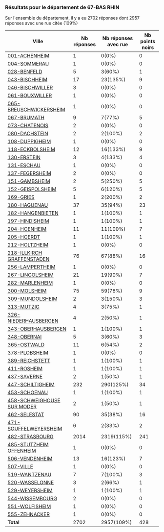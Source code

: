 ### Résultats pour le département de 67-BAS RHIN

Sur l'ensemble du département, il y a eu 2702 réponses dont 2957 réponses avec une rue citée (109%)

| Ville | Nb réponses | Nb réponses avec rue | Nb points noirs |
|-------------|-------------|----------------------|-----------------|
|<a href='001-ACHENHEIM.md'>001-ACHENHEIM</a>|1|0(0%)|0|
|<a href='004-SOMMERAU.md'>004-SOMMERAU</a>|1|0(0%)|0|
|<a href='028-BENFELD.md'>028-BENFELD</a>|5|3(60%)|1|
|<a href='043-BISCHHEIM.md'>043-BISCHHEIM</a>|17|23(135%)|9|
|<a href='046-BISCHWILLER.md'>046-BISCHWILLER</a>|3|0(0%)|0|
|<a href='061-BOUXWILLER.md'>061-BOUXWILLER</a>|1|0(0%)|0|
|<a href='065-BREUSCHWICKERSHEIM.md'>065-BREUSCHWICKERSHEIM</a>|1|0(0%)|0|
|<a href='067-BRUMATH.md'>067-BRUMATH</a>|9|7(77%)|5|
|<a href='073-CHATENOIS.md'>073-CHATENOIS</a>|2|0(0%)|0|
|<a href='080-DACHSTEIN.md'>080-DACHSTEIN</a>|2|2(100%)|2|
|<a href='108-DUPPIGHEIM.md'>108-DUPPIGHEIM</a>|1|0(0%)|0|
|<a href='118-ECKBOLSHEIM.md'>118-ECKBOLSHEIM</a>|12|16(133%)|9|
|<a href='130-ERSTEIN.md'>130-ERSTEIN</a>|3|4(133%)|4|
|<a href='131-ESCHAU.md'>131-ESCHAU</a>|1|0(0%)|0|
|<a href='137-FEGERSHEIM.md'>137-FEGERSHEIM</a>|2|0(0%)|0|
|<a href='151-GAMBSHEIM.md'>151-GAMBSHEIM</a>|2|5(250%)|5|
|<a href='152-GEISPOLSHEIM.md'>152-GEISPOLSHEIM</a>|5|6(120%)|5|
|<a href='169-GRIES.md'>169-GRIES</a>|1|2(200%)|2|
|<a href='180-HAGUENAU.md'>180-HAGUENAU</a>|37|35(94%)|23|
|<a href='182-HANGENBIETEN.md'>182-HANGENBIETEN</a>|1|1(100%)|1|
|<a href='197-HINDISHEIM.md'>197-HINDISHEIM</a>|1|1(100%)|1|
|<a href='204-HOENHEIM.md'>204-HOENHEIM</a>|11|11(100%)|7|
|<a href='205-HOERDT.md'>205-HOERDT</a>|1|1(100%)|1|
|<a href='212-HOLTZHEIM.md'>212-HOLTZHEIM</a>|1|0(0%)|0|
|<a href='218-ILLKIRCH GRAFFENSTADEN.md'>218-ILLKIRCH GRAFFENSTADEN</a>|76|67(88%)|16|
|<a href='256-LAMPERTHEIM.md'>256-LAMPERTHEIM</a>|1|0(0%)|0|
|<a href='267-LINGOLSHEIM.md'>267-LINGOLSHEIM</a>|21|19(90%)|7|
|<a href='282-MARLENHEIM.md'>282-MARLENHEIM</a>|1|0(0%)|0|
|<a href='300-MOLSHEIM.md'>300-MOLSHEIM</a>|75|59(78%)|9|
|<a href='309-MUNDOLSHEIM.md'>309-MUNDOLSHEIM</a>|2|3(150%)|3|
|<a href='313-MUTZIG.md'>313-MUTZIG</a>|4|3(75%)|1|
|<a href='326-NIEDERHAUSBERGEN.md'>326-NIEDERHAUSBERGEN</a>|4|2(50%)|1|
|<a href='343-OBERHAUSBERGEN.md'>343-OBERHAUSBERGEN</a>|1|1(100%)|1|
|<a href='348-OBERNAI.md'>348-OBERNAI</a>|5|3(60%)|3|
|<a href='365-OSTWALD.md'>365-OSTWALD</a>|11|6(54%)|2|
|<a href='378-PLOBSHEIM.md'>378-PLOBSHEIM</a>|1|0(0%)|0|
|<a href='389-REICHSTETT.md'>389-REICHSTETT</a>|1|1(100%)|1|
|<a href='411-ROSHEIM.md'>411-ROSHEIM</a>|1|1(100%)|1|
|<a href='437-SAVERNE.md'>437-SAVERNE</a>|2|1(50%)|1|
|<a href='447-SCHILTIGHEIM.md'>447-SCHILTIGHEIM</a>|232|290(125%)|34|
|<a href='453-SCHOENAU.md'>453-SCHOENAU</a>|1|1(100%)|1|
|<a href='458-SCHWEIGHOUSE SUR MODER.md'>458-SCHWEIGHOUSE SUR MODER</a>|2|1(50%)|1|
|<a href='462-SELESTAT.md'>462-SELESTAT</a>|90|35(38%)|16|
|<a href='471-SOUFFELWEYERSHEIM.md'>471-SOUFFELWEYERSHEIM</a>|6|2(33%)|2|
|<a href='482-STRASBOURG.md'>482-STRASBOURG</a>|2014|2319(115%)|241|
|<a href='485-STUTZHEIM OFFENHEIM.md'>485-STUTZHEIM OFFENHEIM</a>|1|0(0%)|0|
|<a href='506-VENDENHEIM.md'>506-VENDENHEIM</a>|13|16(123%)|7|
|<a href='507-VILLE.md'>507-VILLE</a>|1|0(0%)|0|
|<a href='519-WANTZENAU.md'>519-WANTZENAU</a>|7|7(100%)|3|
|<a href='520-WASSELONNE.md'>520-WASSELONNE</a>|3|2(66%)|1|
|<a href='529-WEYERSHEIM.md'>529-WEYERSHEIM</a>|1|1(100%)|1|
|<a href='544-WISSEMBOURG.md'>544-WISSEMBOURG</a>|2|0(0%)|0|
|<a href='551-WOLFISHEIM.md'>551-WOLFISHEIM</a>|1|0(0%)|0|
|<a href='555-ZEHNACKER.md'>555-ZEHNACKER</a>|1|0(0%)|0|
| **Total** |2702|2957(109%)|428|
